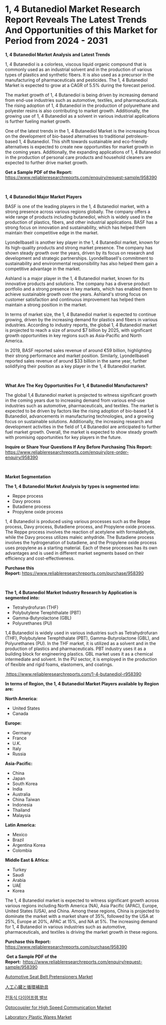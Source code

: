 <p><h1>1, 4 Butanediol Market Research Report Reveals The Latest Trends And Opportunities of this Market for Period from 2024 - 2031</h1></p><p><strong>1, 4 Butanediol Market Analysis and Latest Trends</strong></p>
<p><p>1, 4 Butanediol is a colorless, viscous liquid organic compound that is commonly used as an industrial solvent and in the production of various types of plastics and synthetic fibers. It is also used as a precursor in the manufacturing of pharmaceuticals and pesticides. The 1, 4 Butanediol Market is expected to grow at a CAGR of 5.5% during the forecast period.</p><p>The market growth of 1, 4 Butanediol is being driven by increasing demand from end-use industries such as automotive, textiles, and pharmaceuticals. The rising adoption of 1, 4 Butanediol in the production of polyurethane and polyester resins is also contributing to market growth. Additionally, the growing use of 1, 4 Butanediol as a solvent in various industrial applications is further fueling market growth.</p><p>One of the latest trends in the 1, 4 Butanediol Market is the increasing focus on the development of bio-based alternatives to traditional petroleum-based 1, 4 Butanediol. This shift towards sustainable and eco-friendly alternatives is expected to create new opportunities for market growth in the coming years. Additionally, the expanding applications of 1, 4 Butanediol in the production of personal care products and household cleaners are expected to further drive market growth.</p></p>
<p><strong>Get a Sample PDF of the Report:&nbsp;</strong> <a href="https://www.reliableresearchreports.com/enquiry/request-sample/958390">https://www.reliableresearchreports.com/enquiry/request-sample/958390</a></p>
<p>&nbsp;</p>
<p><strong>1, 4 Butanediol Major Market Players</strong></p>
<p><p>BASF is one of the leading players in the 1, 4 Butanediol market, with a strong presence across various regions globally. The company offers a wide range of products including butanediol, which is widely used in the production of plastics, fibers, and other industrial applications. BASF has a strong focus on innovation and sustainability, which has helped them maintain their competitive edge in the market.</p><p>Lyondellbasell is another key player in the 1, 4 Butanediol market, known for its high-quality products and strong market presence. The company has shown steady growth over the years, driven by its focus on research and development and strategic partnerships. Lyondellbasell's commitment to sustainability and environmental responsibility has also helped them gain a competitive advantage in the market.</p><p>Ashland is a major player in the 1, 4 Butanediol market, known for its innovative products and solutions. The company has a diverse product portfolio and a strong presence in key markets, which has enabled them to achieve sustainable growth over the years. Ashland's strong focus on customer satisfaction and continuous improvement has helped them maintain a strong position in the market.</p><p>In terms of market size, the 1, 4 Butanediol market is expected to continue growing, driven by the increasing demand for plastics and fibers in various industries. According to industry reports, the global 1, 4 Butanediol market is projected to reach a size of around $7 billion by 2025, with significant growth opportunities in key regions such as Asia-Pacific and North America.</p><p>In 2019, BASF reported sales revenue of around €59 billion, highlighting their strong performance and market position. Similarly, Lyondellbasell reported sales revenue of around $33 billion in the same year, further solidifying their position as a key player in the 1, 4 Butanediol market.</p></p>
<p>&nbsp;</p>
<p><strong>What Are The Key Opportunities For 1, 4 Butanediol Manufacturers?</strong></p>
<p><p>The global 1,4 Butanediol market is projected to witness significant growth in the coming years due to increasing demand from various end-use industries such as automotive, pharmaceuticals, and textiles. The market is expected to be driven by factors like the rising adoption of bio-based 1,4 Butanediol, advancements in manufacturing technologies, and a growing focus on sustainable solutions. Additionally, the increasing research and development activities in the field of 1,4 Butanediol are anticipated to further fuel market growth. Overall, the market is expected to show steady growth with promising opportunities for key players in the future.</p></p>
<p><strong>Inquire or Share Your Questions If Any Before Purchasing This Report:</strong> <a href="https://www.reliableresearchreports.com/enquiry/pre-order-enquiry/958390">https://www.reliableresearchreports.com/enquiry/pre-order-enquiry/958390</a></p>
<p>&nbsp;</p>
<p><strong>Market Segmentation</strong></p>
<p><strong>The 1, 4 Butanediol Market Analysis by types is segmented into:</strong></p>
<p><ul><li>Reppe process</li><li>Davy process</li><li>Butadiene process</li><li>Propylene oxide process</li></ul></p>
<p><p>1, 4 Butanediol is produced using various processes such as the Reppe process, Davy process, Butadiene process, and Propylene oxide process. The Reppe process involves the reaction of acetylene with formaldehyde, while the Davy process utilizes maleic anhydride. The Butadiene process involves the hydrogenation of butadiene, and the Propylene oxide process uses propylene as a starting material. Each of these processes has its own advantages and is used in different market segments based on their efficiency and cost-effectiveness.</p></p>
<p><strong>Purchase this Report:&nbsp;</strong><a href="https://www.reliableresearchreports.com/purchase/958390">https://www.reliableresearchreports.com/purchase/958390</a></p>
<p>&nbsp;</p>
<p><strong>The 1, 4 Butanediol Market Industry Research by Application is segmented into:</strong></p>
<p><ul><li>Tetrahydrofuran (THF)</li><li>Polybutylene Terephthalate (PBT)</li><li>Gamma-Butyrolactone (GBL)</li><li>Polyurethanes (PU)</li></ul></p>
<p><p>1,4 Butanediol is widely used in various industries such as Tetrahydrofuran (THF), Polybutylene Terephthalate (PBT), Gamma-Butyrolactone (GBL), and Polyurethanes (PU). In the THF market, it is utilized as a solvent and in the production of plastics and pharmaceuticals. PBT industry uses it as a building block for engineering plastics. GBL market uses it as a chemical intermediate and solvent. In the PU sector, it is employed in the production of flexible and rigid foams, elastomers, and coatings.</p></p>
<p><a href="https://www.reliableresearchreports.com/1-4-butanediol-r958390">&nbsp;https://www.reliableresearchreports.com/1-4-butanediol-r958390</a></p>
<p><strong>In terms of Region, the 1, 4 Butanediol Market Players available by Region are:</strong></p>
<p>
    <p> <strong> North America: </strong>
        <ul>
            <li>United States</li>
            <li>Canada</li>
        </ul>
        </p> 
    <p> <strong> Europe: </strong>
        <ul>
            <li>Germany</li>
            <li>France</li>
            <li>U.K.</li>
            <li>Italy</li>
            <li>Russia</li>
        </ul>
        </p> 
    <p> <strong> Asia-Pacific: </strong>
        <ul>
            <li>China</li>
            <li>Japan</li>
            <li>South Korea</li>
            <li>India</li>
            <li>Australia</li>
            <li>China Taiwan</li>
            <li>Indonesia</li>
            <li>Thailand</li>
            <li>Malaysia</li>
        </ul>
        </p> 
    <p> <strong> Latin America: </strong>
        <ul>
            <li>Mexico</li>
            <li>Brazil</li>
            <li>Argentina Korea</li>
            <li>Colombia</li>
        </ul>
        </p> 
    <p> <strong> Middle East & Africa: </strong>
        <ul>
            <li>Turkey</li>
            <li>Saudi</li>
            <li>Arabia</li>
            <li>UAE</li>
            <li>Korea</li>
        </ul>
    </p>
    </p>
<p><p>The 1, 4 Butanediol market is expected to witness significant growth across various regions including North America (NA), Asia Pacific (APAC), Europe, United States (USA), and China. Among these regions, China is projected to dominate the market with a market share of 35%, followed by the USA at 25%, Europe at 20%, APAC at 15%, and NA at 5%. The increasing demand for 1, 4 Butanediol in various industries such as automotive, pharmaceuticals, and textiles is driving the market growth in these regions.</p></p>
<p><strong>Purchase this Report: </strong><a href="https://www.reliableresearchreports.com/purchase/958390">https://www.reliableresearchreports.com/purchase/958390</a></p>
<p>&nbsp;<strong>Get a Sample PDF of the Report:&nbsp;&nbsp;</strong><a href="https://www.reliableresearchreports.com/enquiry/request-sample/958390">https://www.reliableresearchreports.com/enquiry/request-sample/958390</a></p>
<p><strong></strong></p>
<p><p><a href="https://github.com/vimar16th/Market-Research-Report-List-6/blob/main/automotive-seat-belt-pretensioners-market.md">Automotive Seat Belt Pretensioners Market</a></p><p><a href="https://github.com/mohamedbakry57/Market-Research-Report-List-5/blob/main/100081387360.md">人工心臓と循環補助具</a></p><p><a href="https://github.com/laholand/Market-Research-Report-List-6/blob/main/7675859108249.md">전동식 다이어프램 밸브</a></p><p><a href="https://issuu.com/reportprime-2/docs/optocoupler-for-high-speed-communic_79ddcca518f59c">Optocoupler for High Speed Communication Market</a></p><p><a href="https://issuu.com/reportprime-2/docs/laboratory-plastic-wares-market-siz_e2427b4ada5df8">Laboratory Plastic Wares Market</a></p></p>
